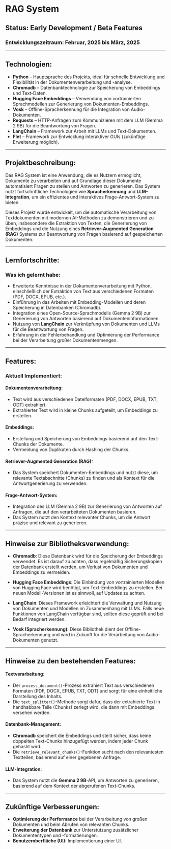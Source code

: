# RAG System

## Status: Early Development / Beta Features

### Entwicklungszeitraum: Februar, 2025 bis März, 2025

---

## Technologien:

- **Python** – Hauptsprache des Projekts, ideal für schnelle Entwicklung und Flexibilität in der Dokumentenverarbeitung und -analyse.
- **Chromadb** – Datenbanktechnologie zur Speicherung von Embeddings und Text-Daten.
- **Hugging Face Embeddings** – Verwendung von vortrainierten Sprachmodellen zur Generierung von Dokumenten-Embeddings.
- **Vosk** – Offline-Spracherkennung für die Integration von Audio-Dokumenten.
- **Requests** – HTTP-Anfragen zum Kommunizieren mit dem LLM (Gemma 2 9B) für die Beantwortung von Fragen.
- **LangChain** – Framework zur Arbeit mit LLMs und Text-Dokumenten.
- **Flet** – Framework zur Entwicklung interaktiver GUIs (zukünftige Erweiterung möglich).

---

## Projektbeschreibung:

Das RAG System ist eine Anwendung, die es Nutzern ermöglicht, Dokumente zu verarbeiten und auf Grundlage dieser Dokumente automatisiert Fragen zu stellen und Antworten zu generieren. Das System nutzt fortschrittliche Technologien wie **Spracherkennung** und **LLM-Integration**, um ein effizientes und interaktives Frage-Antwort-System zu bieten.

Dieses Projekt wurde entwickelt, um die automatische Verarbeitung von Textdokumenten mit modernen AI-Methoden zu demonstrieren und zu üben, insbesondere die Extraktion von Texten, die Generierung von Embeddings und die Nutzung eines **Retriever-Augmented Generation (RAG)** Systems zur Beantwortung von Fragen basierend auf gespeicherten Dokumenten.

---

## Lernfortschritte:

### Was ich gelernt habe:

- Erweiterte Kenntnisse in der Dokumentenverarbeitung mit Python, einschließlich der Extraktion von Text aus verschiedenen Formaten (PDF, DOCX, EPUB, etc.).
- Einführung in das Arbeiten mit Embedding-Modellen und deren Speicherung in Datenbanken (Chromadb).
- Integration eines Open-Source-Sprachmodells (Gemma 2 9B) zur Generierung von Antworten basierend auf Dokumenteninformationen.
- Nutzung von **LangChain** zur Verknüpfung von Dokumenten und LLMs für die Beantwortung von Fragen.
- Erfahrung in der Fehlerbehandlung und Optimierung der Performance bei der Verarbeitung großer Dokumentenmengen.

---

## Features:

### Aktuell Implementiert:

#### **Dokumentenverarbeitung**:
   - Text wird aus verschiedenen Dateiformaten (PDF, DOCX, EPUB, TXT, ODT) extrahiert.
   - Extrahierter Text wird in kleine Chunks aufgeteilt, um Embeddings zu erstellen.

#### **Embeddings**:
   - Erstellung und Speicherung von Embeddings basierend auf den Text-Chunks der Dokumente.
   - Vermeidung von Duplikaten durch Hashing der Chunks.

#### **Retriever-Augmented Generation (RAG)**:
   - Das System speichert Dokumenten-Embeddings und nutzt diese, um relevante Textabschnitte (Chunks) zu finden und als Kontext für die Antwortgenerierung zu verwenden.
   
#### **Frage-Antwort-System**:
   - Integration des LLM (Gemma 2 9B) zur Generierung von Antworten auf Anfragen, die auf den verarbeiteten Dokumenten basieren.
   - Das System nutzt den Kontext relevanter Chunks, um die Antwort präzise und relevant zu generieren.

---

## Hinweise zur Bibliotheksverwendung:

- **Chromadb**: Diese Datenbank wird für die Speicherung der Embeddings verwendet. Es ist darauf zu achten, dass regelmäßig Sicherungskopien der Datenbank erstellt werden, um Verlust von Dokumenten und Embeddings zu vermeiden.
  
- **Hugging Face Embeddings**: Die Einbindung von vortrainierten Modellen von Hugging Face wird benötigt, um Text-Embeddings zu erstellen. Bei neuen Modell-Versionen ist es sinnvoll, auf Updates zu achten.

- **LangChain**: Dieses Framework erleichtert die Verwaltung und Nutzung von Dokumenten und Modellen im Zusammenhang mit LLMs. Falls neue Funktionen von LangChain verfügbar sind, sollten diese geprüft und bei Bedarf integriert werden.

- **Vosk (Spracherkennung)**: Diese Bibliothek dient der Offline-Spracherkennung und wird in Zukunft für die Verarbeitung von Audio-Dokumenten genutzt.

---

## Hinweise zu den bestehenden Features:

#### **Textverarbeitung**:
   - Der `process_document()`-Prozess extrahiert Text aus verschiedenen Formaten (PDF, DOCX, EPUB, TXT, ODT) und sorgt für eine einheitliche Darstellung des Inhalts.
   - Die `text_splitter()`-Methode sorgt dafür, dass der extrahierte Text in handhabbare Teile (Chunks) zerlegt wird, die dann mit Embeddings versehen werden.

#### **Datenbank-Management**:
   - **Chromadb** speichert die Embeddings und stellt sicher, dass keine doppelten Text-Chunks hinzugefügt werden, indem jeder Chunk gehasht wird.
   - Die `retrieve_relevant_chunks()`-Funktion sucht nach den relevantesten Textteilen, basierend auf einer gegebenen Anfrage.

#### **LLM-Integration**:
   - Das System nutzt die **Gemma 2 9B**-API, um Antworten zu generieren, basierend auf dem Kontext der abgerufenen Text-Chunks.

---

## Zukünftige Verbesserungen:

- **Optimierung der Performance** bei der Verarbeitung von großen Dokumenten und beim Abrufen von relevanten Chunks.
- **Erweiterung der Datenbank** zur Unterstützung zusätzlicher Dokumententypen und -formatierungen.
- **Benutzeroberfläche (UI)**: Implementierung einer UI.

